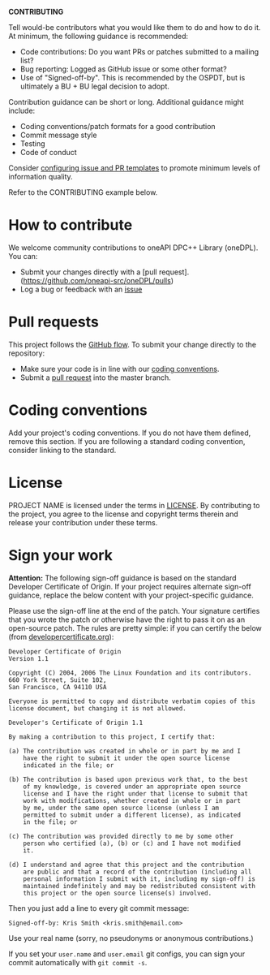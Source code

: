 >>>

**CONTRIBUTING**

Tell would-be contributors what you would like them to do and how to do it. At
minimum, the following guidance is recommended:

- Code contributions: Do you want PRs or patches submitted to a mailing list?
- Bug reporting: Logged as GitHub issue or some other format?
- Use of "Signed-off-by". This is recommended by the OSPDT, but is ultimately a
  BU + BU legal decision to adopt.

Contribution guidance can be short or long. Additional guidance might include:
- Coding conventions/patch formats for a good contribution
- Commit message style
- Testing
- Code of conduct

Consider [configuring issue and PR templates](https://docs.github.com/en/free-pro-team@latest/github/building-a-strong-community/using-templates-to-encourage-useful-issues-and-pull-requests)
to promote minimum levels of information quality.

Refer to the CONTRIBUTING example below.

>>>

# How to contribute
We welcome community contributions to oneAPI DPC++ Library (oneDPL). You can:

- Submit your changes directly with a [pull request]. (https://github.com/oneapi-src/oneDPL/pulls)
- Log a bug or feedback with an [issue](https://github.com/oneapi-src/oneDPL/issues)

# Pull requests

This project follows the
[GitHub flow](https://guides.github.com/introduction/flow/index.html). To submit
your change directly to the repository:

- Make sure your code is in line with our
  [coding conventions](#coding-conventions).
- Submit a
  [pull request](https://docs.github.com/en/free-pro-team@latest/github/collaborating-with-issues-and-pull-requests/creating-a-pull-request) into the
  master branch.

# Coding conventions

Add your project's coding conventions. If you do not have them defined, remove
this section. If you are following a standard coding convention, consider
linking to the standard.

# License

PROJECT NAME is licensed under the terms in [LICENSE](LICENSE). By contributing
to the project, you agree to the license and copyright terms therein and
release your contribution under these terms.

# Sign your work

>>>
**Attention:** The following sign-off guidance is based on the standard
Developer Certificate of Origin. If your project requires alternate sign-off
guidance, replace the below content with your project-specific guidance.
>>>

Please use the sign-off line at the end of the patch. Your signature certifies
that you wrote the patch or otherwise have the right to pass it on as an
open-source patch. The rules are pretty simple: if you can certify
the below (from [developercertificate.org](http://developercertificate.org/)):

```
Developer Certificate of Origin
Version 1.1

Copyright (C) 2004, 2006 The Linux Foundation and its contributors.
660 York Street, Suite 102,
San Francisco, CA 94110 USA

Everyone is permitted to copy and distribute verbatim copies of this
license document, but changing it is not allowed.

Developer's Certificate of Origin 1.1

By making a contribution to this project, I certify that:

(a) The contribution was created in whole or in part by me and I
    have the right to submit it under the open source license
    indicated in the file; or

(b) The contribution is based upon previous work that, to the best
    of my knowledge, is covered under an appropriate open source
    license and I have the right under that license to submit that
    work with modifications, whether created in whole or in part
    by me, under the same open source license (unless I am
    permitted to submit under a different license), as indicated
    in the file; or

(c) The contribution was provided directly to me by some other
    person who certified (a), (b) or (c) and I have not modified
    it.

(d) I understand and agree that this project and the contribution
    are public and that a record of the contribution (including all
    personal information I submit with it, including my sign-off) is
    maintained indefinitely and may be redistributed consistent with
    this project or the open source license(s) involved.
```

Then you just add a line to every git commit message:

    Signed-off-by: Kris Smith <kris.smith@email.com>

Use your real name (sorry, no pseudonyms or anonymous contributions.)

If you set your `user.name` and `user.email` git configs, you can sign your
commit automatically with `git commit -s`.



